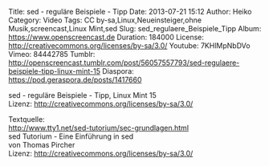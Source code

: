 Title: sed - reguläre Beispiele - Tipp
Date: 2013-07-21 15:12
Author: Heiko
Category: Video
Tags: CC by-sa,Linux,Neueinsteiger,ohne Musik,screencast,Linux Mint,sed
Slug: sed_regulaere_Beispiele_Tipp
Album: https://www.openscreencast.de
Duration: 184000
License: http://creativecommons.org/licenses/by-sa/3.0/
Youtube: 7KHlMpNbDVo
Vimeo: 84442785
Tumblr: http://openscreencast.tumblr.com/post/56057557793/sed-regulaere-beispiele-tipp-linux-mint-15
Diaspora: https://pod.geraspora.de/posts/1417660

sed - reguläre Beispiele - Tipp, Linux Mint 15  
Lizenz: <http://creativecommons.org/licenses/by-sa/3.0/>  
  
Textquelle:  
<http://www.tty1.net/sed-tutorium/sec-grundlagen.html>  
sed Tutorium - Eine Einführung in sed  
von Thomas Pircher  
Lizenz: <http://creativecommons.org/licenses/by-sa/3.0/>

